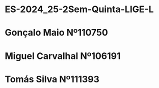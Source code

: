# ES-2024_25-2Sem-Quinta-LIGE-L
# Gonçalo Maio Nº110750
# Miguel Carvalhal Nº106191
# Tomás Silva Nº111393